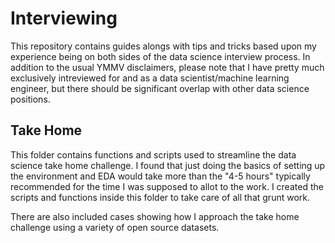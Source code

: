 # Interviewing

This repository contains guides alongs with tips and tricks based upon my experience being on both sides of the data science interview process.  In addition to the usual YMMV disclaimers, please note that I have pretty much exclusively intreviewed for and as a data scientist/machine learning engineer, but there should be significant overlap with other data science positions.

## Take Home

This folder contains functions and scripts used to streamline the data science take home challenge.  I found that just doing the basics of setting up the environment and EDA would take more than the "4-5 hours" typically recommended for the time I was supposed to allot to the work.  I created the scripts and functions inside this folder to take care of all that grunt work.

There are also included cases showing how I approach the take home challenge using a variety of open source datasets.